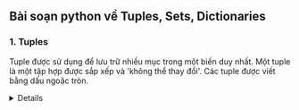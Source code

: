 ## Bài soạn python về Tuples, Sets, Dictionaries
### 1. Tuples

Tuple được sử dụng để lưu trữ nhiều mục trong một biến duy nhất.
Một tuple là một tập hợp được sắp xếp và 'không thể thay đổi'.
Các tuple được viết bằng dấu ngoặc tròn.
<details>

```shell script
thistuple = ("apple", "banana", "cherry")
print(thistuple)
```

</details>
